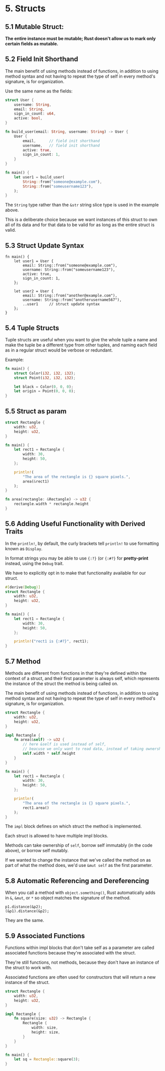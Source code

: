 # 5. Structs

## 5.1 Mutable Struct:

**The entire instance must be mutable; Rust doesn't allow us to mark only certain fields as mutable.**

## 5.2 Field Init Shorthand

The main benefit of using methods instead of functions, in addition to using method syntax and not having to repeat the type of self in every method's signature, is for organization.

Use the same name as the fields:

```rust
struct User {
    username: String,
    email: String,
    sign_in_count: u64,
    active: bool,
}

fn build_user(email: String, username: String) -> User {
    User {
        email,      // field init shorthand
        username,   // field init shorthand
        active: true,
        sign_in_count: 1,
    }
}

fn main() {
    let user1 = build_user(
        String::from("someone@example.com"),
        String::from("someusername123"),
    );
}
```
The `String` type rather than the `&str` string slice type is used in the example above.

This is a deliberate choice because we want instances of this struct to own all of its data and for that data to be valid for as long as the entire struct is valid.

## 5.3 Struct Update Syntax

```rust,ignore
fn main() {
    let user1 = User {
        email: String::from("someone@example.com"),
        username: String::from("someusername123"),
        active: true,
        sign_in_count: 1,
    };

    let user2 = User {
        email: String::from("another@example.com"),
        username: String::from("anotherusername567"),
        ..user1     // struct update syntax
    };
}
```

## 5.4 Tuple Structs

Tuple structs are useful when you want to give the whole tuple a name and make the tuple be a different type from other tuples, and naming each field as in a regular struct would be verbose or redundant.

Example:

```rust
fn main() {
    struct Color(i32, i32, i32);
    struct Point(i32, i32, i32);

    let black = Color(0, 0, 0);
    let origin = Point(0, 0, 0);
}
```

## 5.5 Struct as param

```rust
struct Rectangle {
    width: u32,
    height: u32,
}

fn main() {
    let rect1 = Rectangle {
        width: 30,
        height: 50,
    };

    println!(
        "The area of the rectangle is {} square pixels.",
        area(&rect1)
    );
}

fn area(rectangle: &Rectangle) -> u32 {
    rectangle.width * rectangle.height
}
```

## 5.6 Adding Useful Functionality with Derived Traits

In the `println!`, by default, the curly brackets tell `println!` to use formatting known as `Display`.

In format strings you may be able to use `{:?}` (or `{:#?}` for **pretty-print** instead, using the `Debug` trait.

We have to explicitly opt in to make that functionality available for our struct.

```rust
#[derive(Debug)]
struct Rectangle {
    width: u32,
    height: u32,
}

fn main() {
    let rect1 = Rectangle {
        width: 30,
        height: 50,
    };

    println!("rect1 is {:#?}", rect1);
}
```

## 5.7 Method

Methods are different from functions in that they're defined within the context of a struct, and their first parameter is always self, which represents the instance of the struct the method is being called on.

The main benefit of using methods instead of functions, in addition to using method syntax and not having to repeat the type of self in every method's signature, is for organization.

```rust
struct Rectangle {
    width: u32,
    height: u32,
}

impl Rectangle {
    fn area(&self) -> u32 {
        // here &self is used instead of self,
        // beacuse we only want to read data, instead of taking ownership
        self.width * self.height
    }
}

fn main() {
    let rect1 = Rectangle {
        width: 30,
        height: 50,
    };

    println!(
        "The area of the rectangle is {} square pixels.",
        rect1.area()
    );
}
```

The `impl` block defines on which struct the method is implemented.

Each struct is allowed to have multiple impl blocks.

Methods can take ownership of `self`, borrow self immutably (in the code above), or borrow self mutably.

If we wanted to change the instance that we've called the method on as part of what the method does, we'd use `&mut self` as the first parameter.

## 5.8 Automatic Referencing and Dereferencing

When you call a method with `object.something()`, Rust automatically adds in `&`, `&mut`, or `*` so object matches the signature of the method.

```rust,ignore
p1.distance(&p2);
(&p1).distance(&p2);
```

They are the same.

## 5.9 Associated Functions

Functions within impl blocks that don't take self as a parameter are called associated functions because they're associated with the struct.

They're still functions, not methods, because they don't have an instance of the struct to work with.

Associated functions are often used for constructors that will return a new instance of the struct. 

```rust
struct Rectangle {
    width: u32,
    height: u32,
}

impl Rectangle {
    fn square(size: u32) -> Rectangle {
        Rectangle {
            width: size,
            height: size,
        }
    }
}

fn main() {
    let sq = Rectangle::square(3);
}
```